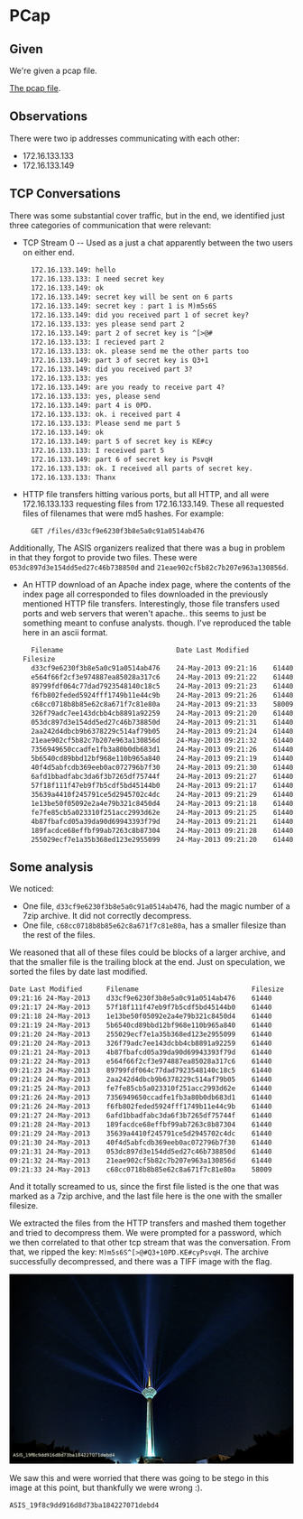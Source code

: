 # PCap

## Given

We're given a pcap file.

[The pcap file](pcap.pcap).

## Observations

There were two ip addresses communicating with each other:

* 172.16.133.133
* 172.16.133.149

## TCP Conversations

There was some substantial cover traffic, but in the end, we identified
just three categories of communication that were relevant:

* TCP Stream 0 -- Used as a just a chat apparently between the two users
  on either end.

        172.16.133.149: hello
        172.16.133.133: I need secret key
        172.16.133.149: ok
        172.16.133.149: secret key will be sent on 6 parts
        172.16.133.149: secret key : part 1 is M)m5s6S
        172.16.133.149: did you received part 1 of secret key?
        172.16.133.133: yes please send part 2
        172.16.133.149: part 2 of secret key is ^[>@#
        172.16.133.133: I recieved part 2
        172.16.133.133: ok. please send me the other parts too
        172.16.133.149: part 3 of secret key is Q3+1
        172.16.133.149: did you received part 3?
        172.16.133.133: yes
        172.16.133.149: are you ready to receive part 4?
        172.16.133.133: yes, please send
        172.16.133.149: part 4 is 0PD.
        172.16.133.133: ok. i received part 4
        172.16.133.133: Please send me part 5
        172.16.133.149: ok
        172.16.133.149: part 5 of secret key is KE#cy
        172.16.133.133: I received part 5
        172.16.133.149: part 6 of secret key is PsvqH
        172.16.133.133: ok. I received all parts of secret key.
        172.16.133.133: Thanx

* HTTP file transfers hitting various ports, but all HTTP, and all were
  172.16.133.133 requesting files from 172.16.133.149. These all
  requested files of filenames that were md5 hashes. For example:

        GET /files/d33cf9e6230f3b8e5a0c91a0514ab476

Additionally, The ASIS organizers realized that there was a bug in
problem in that they forgot to provide two files. These were
`053dc897d3e154dd5ed27c46b738850d` and `21eae902cf5b82c7b207e963a130856d`.

* An HTTP download of an Apache index page, where the contents of the
  index page all corresponded to files downloaded in the previously
  mentioned HTTP file transfers. Interestingly, those file transfers
  used ports and web servers that weren't apache.. this seems to just be
  something meant to confuse analysts. though. I've reproduced the table
  here in an ascii format.

        Filename                            Date Last Modified      Filesize
        d33cf9e6230f3b8e5a0c91a0514ab476    24-May-2013 09:21:16    61440
        e564f66f2cf3e974887ea85028a317c6    24-May-2013 09:21:22    61440
        89799fdf064c77dad7923548140c18c5    24-May-2013 09:21:23    61440
        f6fb802feded5924fff1749b11e44c9b    24-May-2013 09:21:26    61440
        c68cc0718b8b85e62c8a671f7c81e80a    24-May-2013 09:21:33    58009
        326f79adc7ee143dcbb4cb8891a92259    24-May-2013 09:21:20    61440
        053dc897d3e154dd5ed27c46b738850d    24-May-2013 09:21:31    61440
        2aa242d4dbcb9b6378229c514af79b05    24-May-2013 09:21:24    61440
        21eae902cf5b82c7b207e963a130856d    24-May-2013 09:21:32    61440
        7356949650ccadfe1fb3a80b0db683d1    24-May-2013 09:21:26    61440
        5b6540cd89bbd12bf968e110b965a840    24-May-2013 09:21:19    61440
        40f4d5abfcdb369eeb0ac072796b7f30    24-May-2013 09:21:30    61440
        6afd1bbadfabc3da6f3b7265df75744f    24-May-2013 09:21:27    61440
        57f18f111f47eb9f7b5cdf5bd45144b0    24-May-2013 09:21:17    61440
        35639a4410f245791ce5d2945702c4dc    24-May-2013 09:21:29    61440
        1e13be50f05092e2a4e79b321c8450d4    24-May-2013 09:21:18    61440
        fe7fe85cb5a023310f251acc2993d62e    24-May-2013 09:21:25    61440
        4b87fbafcd05a39da90d69943393f79d    24-May-2013 09:21:21    61440
        189facdce68effbf99ab7263c8b87304    24-May-2013 09:21:28    61440
        255029ecf7e1a35b368ed123e2955099    24-May-2013 09:21:20    61440

## Some analysis

We noticed:

* One file, `d33cf9e6230f3b8e5a0c91a0514ab476`, had the magic number of
  a 7zip archive. It did not correctly decompress.
* One file, `c68cc0718b8b85e62c8a671f7c81e80a`, has a smaller filesize
  than the rest of the files.

We reasoned that all of these files could be blocks of a larger archive,
and that the smaller file is the trailing block at the end. Just on
speculation, we sorted the files by date last modified.

    Date Last Modified      Filename                            Filesize
    09:21:16 24-May-2013    d33cf9e6230f3b8e5a0c91a0514ab476    61440
    09:21:17 24-May-2013    57f18f111f47eb9f7b5cdf5bd45144b0    61440
    09:21:18 24-May-2013    1e13be50f05092e2a4e79b321c8450d4    61440
    09:21:19 24-May-2013    5b6540cd89bbd12bf968e110b965a840    61440
    09:21:20 24-May-2013    255029ecf7e1a35b368ed123e2955099    61440
    09:21:20 24-May-2013    326f79adc7ee143dcbb4cb8891a92259    61440
    09:21:21 24-May-2013    4b87fbafcd05a39da90d69943393f79d    61440
    09:21:22 24-May-2013    e564f66f2cf3e974887ea85028a317c6    61440
    09:21:23 24-May-2013    89799fdf064c77dad7923548140c18c5    61440
    09:21:24 24-May-2013    2aa242d4dbcb9b6378229c514af79b05    61440
    09:21:25 24-May-2013    fe7fe85cb5a023310f251acc2993d62e    61440
    09:21:26 24-May-2013    7356949650ccadfe1fb3a80b0db683d1    61440
    09:21:26 24-May-2013    f6fb802feded5924fff1749b11e44c9b    61440
    09:21:27 24-May-2013    6afd1bbadfabc3da6f3b7265df75744f    61440
    09:21:28 24-May-2013    189facdce68effbf99ab7263c8b87304    61440
    09:21:29 24-May-2013    35639a4410f245791ce5d2945702c4dc    61440
    09:21:30 24-May-2013    40f4d5abfcdb369eeb0ac072796b7f30    61440
    09:21:31 24-May-2013    053dc897d3e154dd5ed27c46b738850d    61440
    09:21:32 24-May-2013    21eae902cf5b82c7b207e963a130856d    61440
    09:21:33 24-May-2013    c68cc0718b8b85e62c8a671f7c81e80a    58009

And it totally screamed to us, since the first file listed is the one
that was marked as a 7zip archive, and the last file here is the one
with the smaller filesize.

We extracted the files from the HTTP transfers and mashed them together
and tried to decompress them. We were prompted for a password, which we
then correlated to that other tcp stream that was the conversation. From
that, we ripped the key: `M)m5s6S^[>@#Q3+10PD.KE#cyPsvqH`. The archive
successfully decompressed, and there was a TIFF image with the flag.

![Pcap Flag Image](pcap_flag_image.png)

We saw this and were worried that there was going to be stego in this
image at this point, but thankfully we were wrong :).

    ASIS_19f8c9dd916d8d73ba184227071debd4
